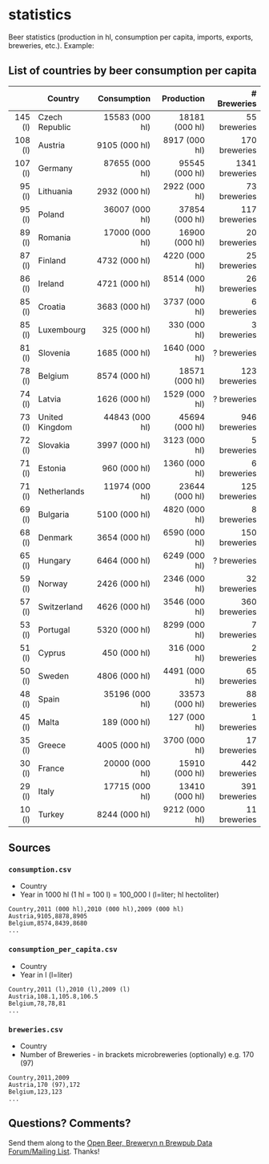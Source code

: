 # statistics

Beer statistics (production in hl, consumption per capita, imports, exports, breweries, etc.).
Example:


## List of countries by beer consumption per capita


|            | Country            |         Consumption |          Production |     # Breweries |
| ---------: | ------------------ | ------------------: | ------------------: | --------------: |
|    145 (l) | Czech Republic     |      15583 (000 hl) |      18181 (000 hl) |    55 breweries |
|    108 (l) | Austria            |       9105 (000 hl) |       8917 (000 hl) |   170 breweries |
|    107 (l) | Germany            |      87655 (000 hl) |      95545 (000 hl) |  1341 breweries |
|     95 (l) | Lithuania          |       2932 (000 hl) |       2922 (000 hl) |    73 breweries |
|     95 (l) | Poland             |      36007 (000 hl) |      37854 (000 hl) |   117 breweries |
|     89 (l) | Romania            |      17000 (000 hl) |      16900 (000 hl) |    20 breweries |
|     87 (l) | Finland            |       4732 (000 hl) |       4220 (000 hl) |    25 breweries |
|     86 (l) | Ireland            |       4721 (000 hl) |       8514 (000 hl) |    26 breweries |
|     85 (l) | Croatia            |       3683 (000 hl) |       3737 (000 hl) |     6 breweries |
|     85 (l) | Luxembourg         |        325 (000 hl) |        330 (000 hl) |     3 breweries |
|     81 (l) | Slovenia           |       1685 (000 hl) |       1640 (000 hl) |     ? breweries |
|     78 (l) | Belgium            |       8574 (000 hl) |      18571 (000 hl) |   123 breweries |
|     74 (l) | Latvia             |       1626 (000 hl) |       1529 (000 hl) |     ? breweries |
|     73 (l) | United Kingdom     |      44843 (000 hl) |      45694 (000 hl) |   946 breweries |
|     72 (l) | Slovakia           |       3997 (000 hl) |       3123 (000 hl) |     5 breweries |
|     71 (l) | Estonia            |        960 (000 hl) |       1360 (000 hl) |     6 breweries |
|     71 (l) | Netherlands        |      11974 (000 hl) |      23644 (000 hl) |   125 breweries |
|     69 (l) | Bulgaria           |       5100 (000 hl) |       4820 (000 hl) |     8 breweries |
|     68 (l) | Denmark            |       3654 (000 hl) |       6590 (000 hl) |   150 breweries |
|     65 (l) | Hungary            |       6464 (000 hl) |       6249 (000 hl) |     ? breweries |
|     59 (l) | Norway             |       2426 (000 hl) |       2346 (000 hl) |    32 breweries |
|     57 (l) | Switzerland        |       4626 (000 hl) |       3546 (000 hl) |   360 breweries |
|     53 (l) | Portugal           |       5320 (000 hl) |       8299 (000 hl) |     7 breweries |
|     51 (l) | Cyprus             |        450 (000 hl) |        316 (000 hl) |     2 breweries |
|     50 (l) | Sweden             |       4806 (000 hl) |       4491 (000 hl) |    65 breweries |
|     48 (l) | Spain              |      35196 (000 hl) |      33573 (000 hl) |    88 breweries |
|     45 (l) | Malta              |        189 (000 hl) |        127 (000 hl) |     1 breweries |
|     35 (l) | Greece             |       4005 (000 hl) |       3700 (000 hl) |    17 breweries |
|     30 (l) | France             |      20000 (000 hl) |      15910 (000 hl) |   442 breweries |
|     29 (l) | Italy              |      17715 (000 hl) |      13410 (000 hl) |   391 breweries |
|     10 (l) | Turkey             |       8244 (000 hl) |       9212 (000 hl) |    11 breweries |


## Sources

### `consumption.csv`

- Country
- Year in 1000 hl (1 hl = 100 l) = 100_000 l   (l=liter; hl hectoliter)

~~~
Country,2011 (000 hl),2010 (000 hl),2009 (000 hl)
Austria,9105,8878,8905
Belgium,8574,8439,8680
...
~~~

### `consumption_per_capita.csv`

- Country
- Year in l (l=liter)

~~~
Country,2011 (l),2010 (l),2009 (l)
Austria,108.1,105.8,106.5
Belgium,78,78,81
...
~~~

### `breweries.csv`

- Country
- Number of Breweries - in brackets microbreweries (optionally) e.g. 170 (97)

~~~
Country,2011,2009
Austria,170 (97),172
Belgium,123,123
...
~~~


## Questions? Comments?

Send them along to the
[Open Beer, Breweryn n Brewpub Data Forum/Mailing List](http://groups.google.com/group/beerdb).
Thanks!

